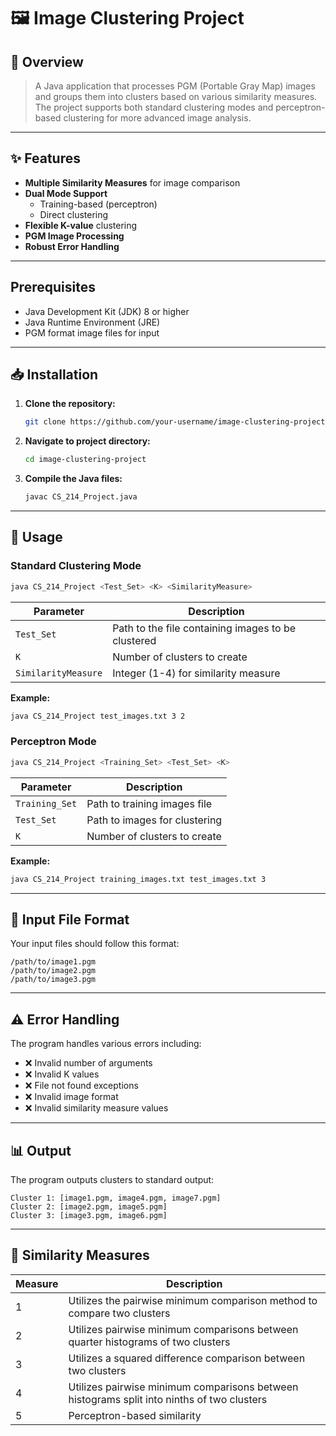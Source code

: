# 🖼️ Image Clustering Project

## 📝 Overview

> A Java application that processes PGM (Portable Gray Map) images and groups them into clusters based on various similarity measures. The project supports both standard clustering modes and perceptron-based clustering for more advanced image analysis.

---

## ✨ Features

- **Multiple Similarity Measures** for image comparison
- **Dual Mode Support**
  - Training-based (perceptron)
  - Direct clustering
- **Flexible K-value** clustering
- **PGM Image Processing**
- **Robust Error Handling**

---

## Prerequisites

- Java Development Kit (JDK) 8 or higher
- Java Runtime Environment (JRE)
- PGM format image files for input

---

## 📥 Installation

1. **Clone the repository:**
   ```bash
   git clone https://github.com/your-username/image-clustering-project.git
   ```

2. **Navigate to project directory:**
   ```bash
   cd image-clustering-project
   ```

3. **Compile the Java files:**
   ```bash
   javac CS_214_Project.java
   ```

---

## 🚀 Usage

### Standard Clustering Mode

```bash
java CS_214_Project <Test_Set> <K> <SimilarityMeasure>
```

| Parameter | Description |
|-----------|-------------|
| `Test_Set` | Path to the file containing images to be clustered |
| `K` | Number of clusters to create |
| `SimilarityMeasure` | Integer (1-4) for similarity measure |

**Example:**
```bash
java CS_214_Project test_images.txt 3 2
```

### Perceptron Mode

```bash
java CS_214_Project <Training_Set> <Test_Set> <K>
```

| Parameter | Description |
|-----------|-------------|
| `Training_Set` | Path to training images file |
| `Test_Set` | Path to images for clustering |
| `K` | Number of clusters to create |

**Example:**
```bash
java CS_214_Project training_images.txt test_images.txt 3
```

---

## 📄 Input File Format

Your input files should follow this format:
```
/path/to/image1.pgm
/path/to/image2.pgm
/path/to/image3.pgm
```

---

## ⚠️ Error Handling

The program handles various errors including:

- ❌ Invalid number of arguments
- ❌ Invalid K values
- ❌ File not found exceptions
- ❌ Invalid image format
- ❌ Invalid similarity measure values

---

## 📊 Output

The program outputs clusters to standard output:
```
Cluster 1: [image1.pgm, image4.pgm, image7.pgm]
Cluster 2: [image2.pgm, image5.pgm]
Cluster 3: [image3.pgm, image6.pgm]
```

---

## 📐 Similarity Measures

| Measure | Description |
|---------|-------------|
| 1 | Utilizes the pairwise minimum comparison method to compare two clusters |
| 2 | Utilizes pairwise minimum comparisons between quarter histograms of two clusters |
| 3 | Utilizes a squared difference comparison between two clusters |
| 4 | Utilizes pairwise minimum comparisons between histograms split into ninths of two clusters |
| 5 | Perceptron-based similarity |
